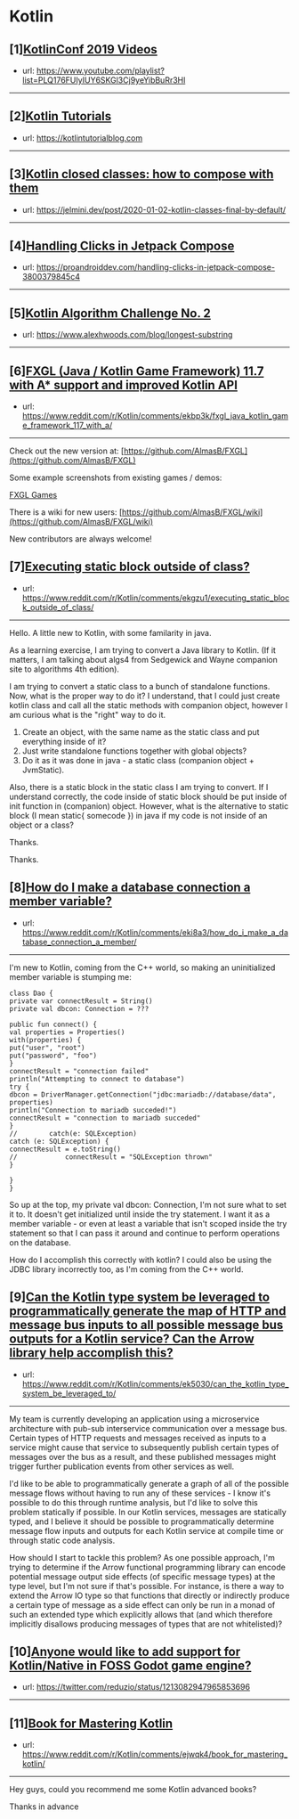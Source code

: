 # Kotlin
## [1][KotlinConf 2019 Videos](https://www.reddit.com/r/Kotlin/comments/ebd0np/kotlinconf_2019_videos/)
- url: https://www.youtube.com/playlist?list=PLQ176FUIyIUY6SKGl3Cj9yeYibBuRr3Hl
---

## [2][Kotlin Tutorials](https://www.reddit.com/r/Kotlin/comments/ekro1y/kotlin_tutorials/)
- url: https://kotlintutorialblog.com
---

## [3][Kotlin closed classes: how to compose with them](https://www.reddit.com/r/Kotlin/comments/ekjb5c/kotlin_closed_classes_how_to_compose_with_them/)
- url: https://jelmini.dev/post/2020-01-02-kotlin-classes-final-by-default/
---

## [4][Handling Clicks in Jetpack Compose](https://www.reddit.com/r/Kotlin/comments/eksurq/handling_clicks_in_jetpack_compose/)
- url: https://proandroiddev.com/handling-clicks-in-jetpack-compose-3800379845c4
---

## [5][Kotlin Algorithm Challenge No. 2](https://www.reddit.com/r/Kotlin/comments/ekjscp/kotlin_algorithm_challenge_no_2/)
- url: https://www.alexhwoods.com/blog/longest-substring
---

## [6][FXGL (Java / Kotlin Game Framework) 11.7 with A* support and improved Kotlin API](https://www.reddit.com/r/Kotlin/comments/ekbp3k/fxgl_java_kotlin_game_framework_117_with_a/)
- url: https://www.reddit.com/r/Kotlin/comments/ekbp3k/fxgl_java_kotlin_game_framework_117_with_a/
---
Check out the new version at:  [https://github.com/AlmasB/FXGL](https://github.com/AlmasB/FXGL) 

Some example screenshots from existing games / demos:

[FXGL Games](https://preview.redd.it/ca4igbjjzx841.jpg?width=2561&amp;format=pjpg&amp;auto=webp&amp;s=04863a2c9c9081aab328b820a98142eea2233117)

There is a wiki for new users:  [https://github.com/AlmasB/FXGL/wiki](https://github.com/AlmasB/FXGL/wiki) 

New contributors are always welcome!
## [7][Executing static block outside of class?](https://www.reddit.com/r/Kotlin/comments/ekgzu1/executing_static_block_outside_of_class/)
- url: https://www.reddit.com/r/Kotlin/comments/ekgzu1/executing_static_block_outside_of_class/
---
Hello. A little new to Kotlin, with some familarity in java.

As a learning exercise, I am trying to convert a Java library to Kotlin. (If it matters, I am talking about algs4 from Sedgewick and Wayne companion site to algorithms 4th edition).

I am trying to convert a static class to a bunch of standalone functions.
Now, what is the proper way to do it?
I understand, that I could just create kotlin class and call all the static methods with companion object, however I am curious what is the "right" way to do it.
1. Create an object, with the same name as the static class and put everything inside of it? 
2. Just write standalone functions together with global objects?
3. Do it as it was done in java - a static class (companion object + JvmStatic).

Also, there is a static block in the static class I am trying to convert. If I understand correctly, the code inside of static block should be put inside of init function in (companion) object.
However, what is the alternative to static block (I mean static{ somecode }) in java if my code is not inside of an object or a class?

Thanks.

Thanks.
## [8][How do I make a database connection a member variable?](https://www.reddit.com/r/Kotlin/comments/eki8a3/how_do_i_make_a_database_connection_a_member/)
- url: https://www.reddit.com/r/Kotlin/comments/eki8a3/how_do_i_make_a_database_connection_a_member/
---
I'm new to Kotlin, coming from the C++ world, so making an uninitialized member variable is stumping me:

`class Dao {`  
 `private var connectResult = String()`  
 `private val dbcon: Connection = ???`  


`public fun connect() {`  
 `val properties = Properties()`  
 `with(properties) {`  
 `put("user", "root")`  
 `put("password", "foo")`  
 `}`  
 `connectResult = "connection failed"`  
 `println("Attempting to connect to database")`  
 `try {`  
 `dbcon = DriverManager.getConnection("jdbc:mariadb://database/data", properties)`  
 `println("Connection to mariadb succeded!")`  
 `connectResult = "connection to mariadb succeded"`  
 `}`  
`//        catch(e: SQLException)`  
 `catch (e: SQLException) {`  
 `connectResult = e.toString()`  
`//            connectResult = "SQLException thrown"`  
 `}`  
   
`}`  
`}`

So up at the top, my private val dbcon: Connection, I'm not sure what to set it to. It doesn't get initialized until inside the try statement. I want it as a member variable - or even at least a variable that isn't scoped inside the try statement so that I can pass it around and continue to perform operations on the database.

How do I accomplish this correctly with kotlin? I could also be using the JDBC library incorrectly too, as I'm coming from the C++ world.
## [9][Can the Kotlin type system be leveraged to programmatically generate the map of HTTP and message bus inputs to all possible message bus outputs for a Kotlin service? Can the Arrow library help accomplish this?](https://www.reddit.com/r/Kotlin/comments/ek5030/can_the_kotlin_type_system_be_leveraged_to/)
- url: https://www.reddit.com/r/Kotlin/comments/ek5030/can_the_kotlin_type_system_be_leveraged_to/
---
My team is currently developing an application using a microservice architecture with pub-sub interservice communication over a message bus. Certain types of HTTP requests and messages received as inputs to a service might cause that service to subsequently publish certain types of messages over the bus as a result, and these published messages might trigger further publication events from other services as well.

I'd like to be able to programmatically generate a graph of all of the possible message flows without having to run any of these services - I know it's possible to do this through runtime analysis, but I'd like to solve this problem statically if possible. In our Kotlin services, messages are statically typed, and I believe it should be possible to programmatically determine message flow inputs and outputs for each Kotlin service at compile time or through static code analysis.

How should I start to tackle this problem? As one possible approach, I'm trying to determine if the Arrow functional programming library can encode potential message output side effects (of specific message types) at the type level, but I'm not sure if that's possible. For instance, is there a way to extend the Arrow IO type so that functions that directly or indirectly produce a certain type of message as a side effect can only be run in a monad of such an extended type which explicitly allows that (and which therefore implicitly disallows producing messages of types that are not whitelisted)?
## [10][Anyone would like to add support for Kotlin/Native in FOSS Godot game engine?](https://www.reddit.com/r/Kotlin/comments/ejuxss/anyone_would_like_to_add_support_for_kotlinnative/)
- url: https://twitter.com/reduzio/status/1213082947965853696
---

## [11][Book for Mastering Kotlin](https://www.reddit.com/r/Kotlin/comments/ejwqk4/book_for_mastering_kotlin/)
- url: https://www.reddit.com/r/Kotlin/comments/ejwqk4/book_for_mastering_kotlin/
---
Hey guys, could you recommend me some Kotlin advanced books?  


Thanks in advance
